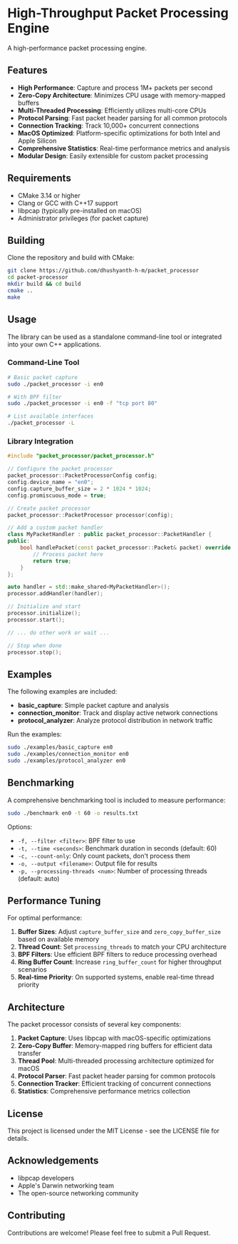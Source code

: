 # High-Throughput Packet Processing Engine

A high-performance packet processing engine.

## Features

- **High Performance**: Capture and process 1M+ packets per second
- **Zero-Copy Architecture**: Minimizes CPU usage with memory-mapped buffers
- **Multi-Threaded Processing**: Efficiently utilizes multi-core CPUs
- **Protocol Parsing**: Fast packet header parsing for all common protocols
- **Connection Tracking**: Track 10,000+ concurrent connections
- **MacOS Optimized**: Platform-specific optimizations for both Intel and Apple Silicon
- **Comprehensive Statistics**: Real-time performance metrics and analysis
- **Modular Design**: Easily extensible for custom packet processing

## Requirements

- CMake 3.14 or higher
- Clang or GCC with C++17 support
- libpcap (typically pre-installed on macOS)
- Administrator privileges (for packet capture)

## Building

Clone the repository and build with CMake:

```bash
git clone https://github.com/dhushyanth-h-m/packet_processor
cd packet-processor
mkdir build && cd build
cmake ..
make
```

## Usage

The library can be used as a standalone command-line tool or integrated into your own C++ applications.

### Command-Line Tool

```bash
# Basic packet capture
sudo ./packet_processor -i en0

# With BPF filter
sudo ./packet_processor -i en0 -f "tcp port 80"

# List available interfaces
./packet_processor -L
```

### Library Integration

```cpp
#include "packet_processor/packet_processor.h"

// Configure the packet processor
packet_processor::PacketProcessorConfig config;
config.device_name = "en0";
config.capture_buffer_size = 2 * 1024 * 1024;
config.promiscuous_mode = true;

// Create packet processor
packet_processor::PacketProcessor processor(config);

// Add a custom packet handler
class MyPacketHandler : public packet_processor::PacketHandler {
public:
    bool handlePacket(const packet_processor::Packet& packet) override {
        // Process packet here
        return true;
    }
};

auto handler = std::make_shared<MyPacketHandler>();
processor.addHandler(handler);

// Initialize and start
processor.initialize();
processor.start();

// ... do other work or wait ...

// Stop when done
processor.stop();
```

## Examples

The following examples are included:

- **basic_capture**: Simple packet capture and analysis
- **connection_monitor**: Track and display active network connections
- **protocol_analyzer**: Analyze protocol distribution in network traffic

Run the examples:

```bash
sudo ./examples/basic_capture en0
sudo ./examples/connection_monitor en0
sudo ./examples/protocol_analyzer en0
```

## Benchmarking

A comprehensive benchmarking tool is included to measure performance:

```bash
sudo ./benchmark en0 -t 60 -o results.txt
```

Options:
- `-f, --filter <filter>`: BPF filter to use
- `-t, --time <seconds>`: Benchmark duration in seconds (default: 60)
- `-c, --count-only`: Only count packets, don't process them
- `-o, --output <filename>`: Output file for results
- `-p, --processing-threads <num>`: Number of processing threads (default: auto)

## Performance Tuning

For optimal performance:

1. **Buffer Sizes**: Adjust `capture_buffer_size` and `zero_copy_buffer_size` based on available memory
2. **Thread Count**: Set `processing_threads` to match your CPU architecture
3. **BPF Filters**: Use efficient BPF filters to reduce processing overhead
4. **Ring Buffer Count**: Increase `ring_buffer_count` for higher throughput scenarios
5. **Real-time Priority**: On supported systems, enable real-time thread priority

## Architecture

The packet processor consists of several key components:

1. **Packet Capture**: Uses libpcap with macOS-specific optimizations
2. **Zero-Copy Buffer**: Memory-mapped ring buffers for efficient data transfer
3. **Thread Pool**: Multi-threaded processing architecture optimized for macOS
4. **Protocol Parser**: Fast packet header parsing for common protocols
5. **Connection Tracker**: Efficient tracking of concurrent connections
6. **Statistics**: Comprehensive performance metrics collection

## License

This project is licensed under the MIT License - see the LICENSE file for details.

## Acknowledgements

- libpcap developers
- Apple's Darwin networking team
- The open-source networking community

## Contributing

Contributions are welcome! Please feel free to submit a Pull Request. 